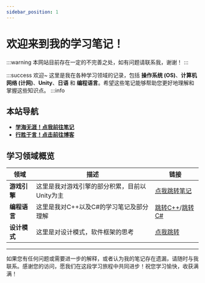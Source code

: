 ```yaml
---
sidebar_position: 1
---
```


# 欢迎来到我的学习笔记！

:::warning
本网站目前存在一定的不完善之处，如有问题请联系我，谢谢！
:::


:::success 欢迎~
这里是我在各种学习领域的记录，包括 **操作系统 (OS)**、**计算机网络 (计网)**、**Unity**、**日语** 和 **编程语言**。希望这些笔记能够帮助您更好地理解和掌握这些知识点。
:::info
## 本站导航
- **[学海无涯！点我前往笔记](/docs/)**
- **[行胜于言！点击前往博客](/blog/)**


## 学习领域概览

| 领域         | 描述                                          | 链接                                              |
| ------------ | --------------------------------------------- | ------------------------------------------------- |
| **游戏引擎** | 这里是我对游戏引擎的部分积累，目前以Unity为主 | [点我跳转笔记](/docs/GameEngine)                  |
| **编程语言** | 这里是我对C++以及C#的学习笔记及部分理解       | [跳转C++](/docs/Cplusplus)/[跳转C#](/docs/Csharp) |
| **设计模式** | 这里是对设计模式，软件框架的思考              | [点我跳转](/docs/DesignPatternLearn)              |
---

如果您有任何问题或需要进一步的解释，或者认为我的笔记存在遗漏，请随时与我联系。感谢您的访问，愿我们在这段学习旅程中共同进步！祝您学习愉快，收获满满！
